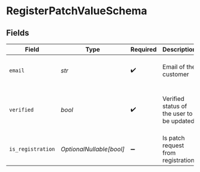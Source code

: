 # RegisterPatchValueSchema


## Fields

| Field                                                        | Type                                                         | Required                                                     | Description                                                  | Example                                                      |
| ------------------------------------------------------------ | ------------------------------------------------------------ | ------------------------------------------------------------ | ------------------------------------------------------------ | ------------------------------------------------------------ |
| `email`                                                      | *str*                                                        | :heavy_check_mark:                                           | Email of the customer                                        | {<br/>"value": "kia@example.com"<br/>}                       |
| `verified`                                                   | *bool*                                                       | :heavy_check_mark:                                           | Verified status of the user to be updated                    | {<br/>"summary": "Is registered user verified",<br/>"value": false<br/>} |
| `is_registration`                                            | *OptionalNullable[bool]*                                     | :heavy_minus_sign:                                           | Is patch request from registration                           | {<br/>"value": false<br/>}                                   |